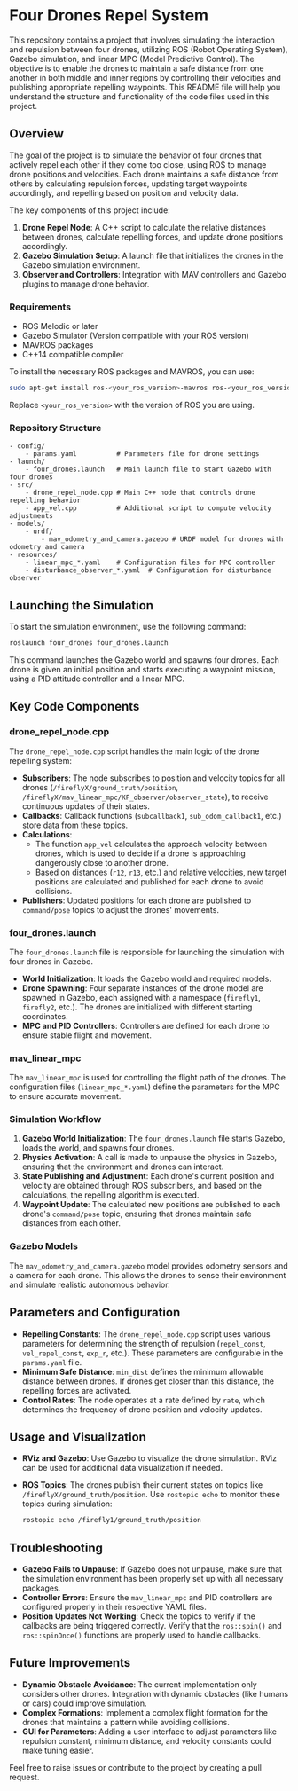 # Four Drones Repel System

This repository contains a project that involves simulating the interaction and repulsion between four drones, utilizing ROS (Robot Operating System), Gazebo simulation, and linear MPC (Model Predictive Control). The objective is to enable the drones to maintain a safe distance from one another in both middle and inner regions by controlling their velocities and publishing appropriate repelling waypoints. This README file will help you understand the structure and functionality of the code files used in this project.

## Overview

The goal of the project is to simulate the behavior of four drones that actively repel each other if they come too close, using ROS to manage drone positions and velocities. Each drone maintains a safe distance from others by calculating repulsion forces, updating target waypoints accordingly, and repelling based on position and velocity data.

The key components of this project include:

1. **Drone Repel Node**: A C++ script to calculate the relative distances between drones, calculate repelling forces, and update drone positions accordingly.
2. **Gazebo Simulation Setup**: A launch file that initializes the drones in the Gazebo simulation environment.
3. **Observer and Controllers**: Integration with MAV controllers and Gazebo plugins to manage drone behavior.

### Requirements

- ROS Melodic or later
- Gazebo Simulator (Version compatible with your ROS version)
- MAVROS packages
- C++14 compatible compiler

To install the necessary ROS packages and MAVROS, you can use:

```sh
sudo apt-get install ros-<your_ros_version>-mavros ros-<your_ros_version>-mavros-extras
```

Replace `<your_ros_version>` with the version of ROS you are using.

### Repository Structure

```
- config/
    - params.yaml          # Parameters file for drone settings
- launch/
    - four_drones.launch   # Main launch file to start Gazebo with four drones
- src/
    - drone_repel_node.cpp # Main C++ node that controls drone repelling behavior
    - app_vel.cpp          # Additional script to compute velocity adjustments
- models/
    - urdf/
        - mav_odometry_and_camera.gazebo # URDF model for drones with odometry and camera
- resources/
    - linear_mpc_*.yaml    # Configuration files for MPC controller
    - disturbance_observer_*.yaml  # Configuration for disturbance observer
```

## Launching the Simulation

To start the simulation environment, use the following command:

```sh
roslaunch four_drones four_drones.launch
```

This command launches the Gazebo world and spawns four drones. Each drone is given an initial position and starts executing a waypoint mission, using a PID attitude controller and a linear MPC.

## Key Code Components

### drone_repel_node.cpp

The `drone_repel_node.cpp` script handles the main logic of the drone repelling system:

- **Subscribers**: The node subscribes to position and velocity topics for all drones (`/fireflyX/ground_truth/position`, `/fireflyX/mav_linear_mpc/KF_observer/observer_state`), to receive continuous updates of their states.
- **Callbacks**: Callback functions (`subcallback1`, `sub_odom_callback1`, etc.) store data from these topics.
- **Calculations**:
  - The function `app_vel` calculates the approach velocity between drones, which is used to decide if a drone is approaching dangerously close to another drone.
  - Based on distances (`r12`, `r13`, etc.) and relative velocities, new target positions are calculated and published for each drone to avoid collisions.
- **Publishers**: Updated positions for each drone are published to `command/pose` topics to adjust the drones' movements.

### four_drones.launch

The `four_drones.launch` file is responsible for launching the simulation with four drones in Gazebo.

- **World Initialization**: It loads the Gazebo world and required models.
- **Drone Spawning**: Four separate instances of the drone model are spawned in Gazebo, each assigned with a namespace (`firefly1`, `firefly2`, etc.). The drones are initialized with different starting coordinates.
- **MPC and PID Controllers**: Controllers are defined for each drone to ensure stable flight and movement.

### mav_linear_mpc

The `mav_linear_mpc` is used for controlling the flight path of the drones. The configuration files (`linear_mpc_*.yaml`) define the parameters for the MPC to ensure accurate movement.

### Simulation Workflow

1. **Gazebo World Initialization**: The `four_drones.launch` file starts Gazebo, loads the world, and spawns four drones.
2. **Physics Activation**: A call is made to unpause the physics in Gazebo, ensuring that the environment and drones can interact.
3. **State Publishing and Adjustment**: Each drone's current position and velocity are obtained through ROS subscribers, and based on the calculations, the repelling algorithm is executed.
4. **Waypoint Update**: The calculated new positions are published to each drone's `command/pose` topic, ensuring that drones maintain safe distances from each other.

### Gazebo Models

The `mav_odometry_and_camera.gazebo` model provides odometry sensors and a camera for each drone. This allows the drones to sense their environment and simulate realistic autonomous behavior.

## Parameters and Configuration

- **Repelling Constants**: The `drone_repel_node.cpp` script uses various parameters for determining the strength of repulsion (`repel_const`, `vel_repel_const`, `exp_r`, etc.). These parameters are configurable in the `params.yaml` file.
- **Minimum Safe Distance**: `min_dist` defines the minimum allowable distance between drones. If drones get closer than this distance, the repelling forces are activated.
- **Control Rates**: The node operates at a rate defined by `rate`, which determines the frequency of drone position and velocity updates.

## Usage and Visualization

- **RViz and Gazebo**: Use Gazebo to visualize the drone simulation. RViz can be used for additional data visualization if needed.
- **ROS Topics**: The drones publish their current states on topics like `/fireflyX/ground_truth/position`. Use `rostopic echo` to monitor these topics during simulation:

  ```sh
  rostopic echo /firefly1/ground_truth/position
  ```

## Troubleshooting

- **Gazebo Fails to Unpause**: If Gazebo does not unpause, make sure that the simulation environment has been properly set up with all necessary packages.
- **Controller Errors**: Ensure the `mav_linear_mpc` and PID controllers are configured properly in their respective YAML files.
- **Position Updates Not Working**: Check the topics to verify if the callbacks are being triggered correctly. Verify that the `ros::spin()` and `ros::spinOnce()` functions are properly used to handle callbacks.

## Future Improvements

- **Dynamic Obstacle Avoidance**: The current implementation only considers other drones. Integration with dynamic obstacles (like humans or cars) could improve simulation.
- **Complex Formations**: Implement a complex flight formation for the drones that maintains a pattern while avoiding collisions.
- **GUI for Parameters**: Adding a user interface to adjust parameters like repulsion constant, minimum distance, and velocity constants could make tuning easier.

Feel free to raise issues or contribute to the project by creating a pull request.
